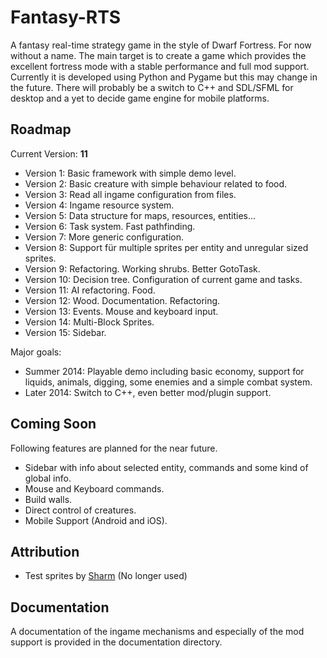 # Fantasy-RTS

A fantasy real-time strategy game in the style of Dwarf Fortress. For now without a name. The main target is to create a game which provides the excellent fortress mode with a stable performance and full mod support. Currently it is developed using Python and Pygame but this may change in the future. There will probably be a switch to C++ and SDL/SFML for desktop and a yet to decide game engine for mobile platforms.

## Roadmap

Current Version: **11**

- Version 1: Basic framework with simple demo level.
- Version 2: Basic creature with simple behaviour related to food.
- Version 3: Read all ingame configuration from files. 
- Version 4: Ingame resource system.
- Version 5: Data structure for maps, resources, entities...
- Version 6: Task system. Fast pathfinding.
- Version 7: More generic configuration.
- Version 8: Support für multiple sprites per entity and unregular sized sprites.
- Version 9: Refactoring. Working shrubs. Better GotoTask.
- Version 10: Decision tree. Configuration of current game and tasks.
- Version 11: AI refactoring. Food.
- Version 12: Wood. Documentation. Refactoring.
- Version 13: Events. Mouse and keyboard input.
- Version 14: Multi-Block Sprites.
- Version 15: Sidebar.

Major goals:

- Summer 2014: Playable demo  including basic economy, support for liquids, animals, digging, some enemies and a simple combat system.
- Later 2014: Switch to C++, even better mod/plugin support.

## Coming Soon

Following features are planned for the near future.

- Sidebar with info about selected entity, commands and some kind of global info.
- Mouse and Keyboard commands.
- Build walls.
- Direct control of creatures.
- Mobile Support (Android and iOS).

## Attribution

- Test sprites by [Sharm](http://opengameart.org/content/16x16-overworld-tiles) (No longer used)

## Documentation

A documentation of the ingame mechanisms and especially of the mod support is provided in the documentation directory.